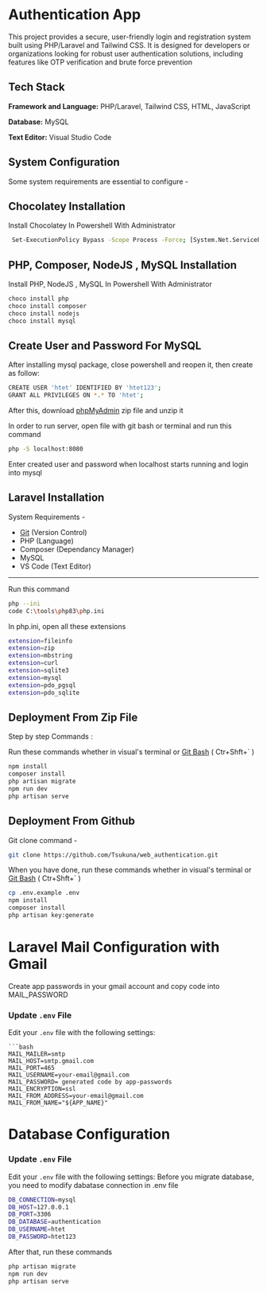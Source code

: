 
# Authentication App

This project provides a secure, user-friendly login and registration system built using PHP/Laravel and Tailwind CSS. It is designed for developers or organizations looking for robust user authentication solutions, including features like OTP verification and brute force prevention


## Tech Stack

**Framework and Language:** PHP/Laravel, Tailwind CSS, HTML, JavaScript

**Database:** MySQL

**Text Editor:** Visual Studio Code

## System Configuration

Some system requirements are essential to configure -


## Chocolatey Installation

Install Chocolatey In Powershell With Administrator

```bash
 Set-ExecutionPolicy Bypass -Scope Process -Force; [System.Net.ServicePointManager]::SecurityProtocol = [System.Net.ServicePointManager]::SecurityProtocol -bor 3072; iex ((New-Object System.Net.WebClient).DownloadString('https://community.chocolatey.org/install.ps1'))
```
    
## PHP, Composer, NodeJS , MySQL Installation

Install PHP, NodeJS , MySQL In Powershell With Administrator

```bash
choco install php
choco install composer
choco install nodejs
choco install mysql
```
## Create User and Password For MySQL

After installing mysql package, close powershell and reopen it, then create as follow:

```bash
CREATE USER 'htet' IDENTIFIED BY 'htet123';
GRANT ALL PRIVILEGES ON *.* TO 'htet';
```
After this, download  [phpMyAdmin](https://www.phpmyadmin.net/) zip file and unzip it

In order to run server, open file with git bash or terminal and run this command 

```bash
php -S localhost:8080
```

Enter created user and password when localhost starts running and login into mysql

## Laravel Installation

System Requirements -

- [Git](https://git-scm.com/downloads) (Version Control)
- PHP (Language)
- Composer (Dependancy Manager)
- MySQL
- VS Code (Text Editor)
---

Run this command 
```bash
php --ini
code C:\tools\php83\php.ini
```
In php.ini, open all these extensions

```bash
extension=fileinfo
extension=zip
extension=mbstring
extension=curl
extension=sqlite3
extension=mysql
extension=pdo_pgsql
extension=pdo_sqlite
```


## Deployment From Zip File

Step by step Commands :

Run these commands whether in visual's terminal or [Git Bash](https://git-scm.com/downloads) ( Ctr+Shft+` )

```bash
npm install
composer install
php artisan migrate
npm run dev
php artisan serve
```

## Deployment From Github

Git clone command -
```bash
git clone https://github.com/Tsukuna/web_authentication.git
```
When you have done, run these commands whether in visual's terminal or [Git Bash](https://git-scm.com/downloads) ( Ctr+Shft+` )


```bash
cp .env.example .env
npm install
composer install
php artisan key:generate
```

# Laravel Mail Configuration with Gmail

Create app passwords in your gmail account and copy code into MAIL_PASSWORD
### Update `.env` File
Edit your `.env` file with the following settings:
```env
```bash
MAIL_MAILER=smtp
MAIL_HOST=smtp.gmail.com
MAIL_PORT=465
MAIL_USERNAME=your-email@gmail.com
MAIL_PASSWORD= generated code by app-passwords
MAIL_ENCRYPTION=ssl
MAIL_FROM_ADDRESS=your-email@gmail.com
MAIL_FROM_NAME="${APP_NAME}"
```
# Database Configuration 
### Update `.env` File
Edit your `.env` file with the following settings:
Before you migrate database, you need to modify dabatase connection in .env file

```bash
DB_CONNECTION=mysql
DB_HOST=127.0.0.1
DB_PORT=3306
DB_DATABASE=authentication
DB_USERNAME=htet
DB_PASSWORD=htet123
```
After that, run these commands
```bash
php artisan migrate
npm run dev
php artisan serve
```
